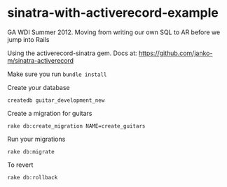 sinatra-with-activerecord-example
=================================

GA WDI Summer 2012. Moving from writing our own SQL to AR before we jump into Rails

Using the activerecord-sinatra gem. Docs at: https://github.com/janko-m/sinatra-activerecord

Make sure you run `bundle install`

Create your database

    createdb guitar_development_new

Create a migration for guitars

    rake db:create_migration NAME=create_guitars

Run your migrations

    rake db:migrate

To revert

    rake db:rollback